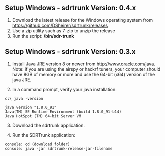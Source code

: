 ## Setup Windows - sdrtrunk Version: 0.4.x

1. Download the latest release for the Windows operating system from https://github.com/DSheirer/sdrtrunk/releases
1. Use a zip utility such as 7-zip to unzip the release
1. Run the script: **/bin/sdr-trunk**

## Setup Windows - sdrtrunk Version: 0.3.x

1. Install Java JRE version 8 or newer from http://www.oracle.com/java.  Note: if you are using the airspy or hackrf tuners, your computer should have 8GB of memory or more and use the 64-bit (x64) version of the java JRE.

2. In a command prompt, verify your java installation:

```
c:\ java -version

java version "1.8.0_91"
Java(TM) SE Runtime Environment (build 1.8.0_91-b14)
Java HotSpot (TM) 64-bit Server VM
```

3. Download the sdrtrunk application.

4. Run the SDRTrunk application:

```
console: cd (download folder)
console: java -jar sdrtrunk-release-jar-filename
```